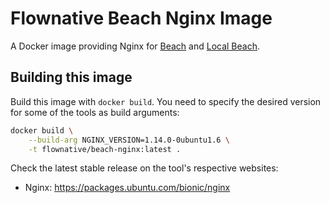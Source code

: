# Flownative Beach Nginx Image

A Docker image providing Nginx for [Beach](https://www.flownative.com/beach) and [Local Beach](https://www.flownative.com/localbeach).

## Building this image

Build this image with `docker build`. You need to specify the desired version for some
of the tools as build arguments:

```bash
docker build \
    --build-arg NGINX_VERSION=1.14.0-0ubuntu1.6 \
    -t flownative/beach-nginx:latest .
```

Check the latest stable release on the tool's respective websites:
 
- Nginx: https://packages.ubuntu.com/bionic/nginx
